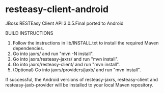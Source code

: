 resteasy-client-android
=======================

JBoss RESTEasy Client API 3.0.5.Final ported to Android


BUILD INSTRUCTIONS

1. Follow the instructions in lib/INSTALL.txt to install the required Maven dependencies.
2. Go into jaxrs/ and run "mvn -N install".
3. Go into jaxrs/resteasy-jaxrs/ and run "mvn install".
4. Go into jaxrs/resteasy-client/ and run "mvn install".
5. (Optional) Go into jaxrs/providers/jaxb/ and run "mvn install".

If successful, the Android versions of resteasy-jaxrs, resteasy-client and resteasy-jaxb-provider will be installed to your local Maven repository.
